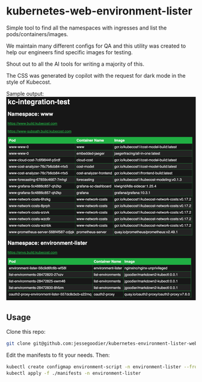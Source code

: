 # kubernetes-web-environment-lister

Simple tool to find all the namespaces with ingresses and list the pods/containers/images.

We maintain many different configs for QA and this utility was created to help our engineers find specific images for testing.

Shout out to all the AI tools for writing a majority of this.

The CSS was generated by copilot with the request for dark mode in the style of Kubecost.

Sample output:
![sample-output](screenshot.png)

## Usage

Clone this repo:

```sh
git clone git@github.com:jessegoodier/kubernetes-environment-lister-web.git
```

Edit the manifests to fit your needs.
Then:

```sh
kubectl create configmap environment-script -n environment-lister --from-file kubectl-script-table.py
kubectl apply -f ./manifests -n environment-lister
```
